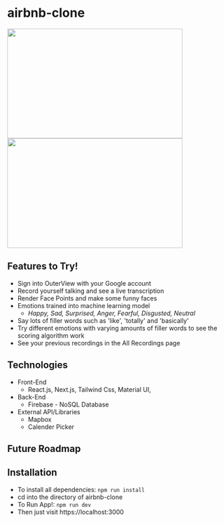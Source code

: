# airbnb-clone

<img src="https://user-images.githubusercontent.com/66042550/142079298-976a4dd7-7abc-4fd0-a41a-559252e3ac55.png" width="400" height="250"> <img src="https://user-images.githubusercontent.com/66042550/142079298-976a4dd7-7abc-4fd0-a41a-559252e3ac55.png" width="400" height="250">


## Features to Try!

- Sign into OuterView with your Google account
- Record yourself talking and see a live transcription
- Render Face Points and make some funny faces
- Emotions trained into machine learning model
  - _Happy, Sad, Surprised, Anger, Fearful, Disgusted, Neutral_
- Say lots of filler words such as 'like', 'totally' and 'basically'
- Try different emotions with varying amounts of filler words to see the scoring algorithm work
- See your previous recordings in the All Recordings page

## Technologies

- Front-End
  - React.js, Next.js, Tailwind Css, Material UI,
- Back-End
  - Firebase - NoSQL Database
- External API/Libraries
  - Mapbox   
  - Calender Picker
   
## Future Roadmap



## Installation

- To install all dependencies: `npm run install`
- cd into the directory of airbnb-clone
- To Run App!: `npm run dev`
- Then just visit https://localhost:3000
